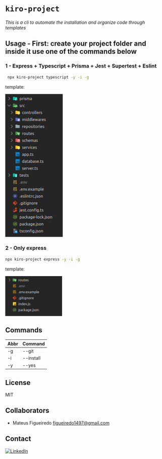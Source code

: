 # `kiro-project`
*This is a cli to automate the installation and organize code through templates*
## Usage - First: create your project folder and inside it use one of the commands below 
### 1 - **Express + Typescript + Prisma + Jest + Supertest + Eslint**

```bash
 npx kiro-project typescript -y -i -g
```

template:
<div>
    <img src="./readme_assets/template_expresstypescript.png" />
</div>


### 2 - **Only express**

```bash
npx kiro-project express -y -i -g
```
template:
<div>
    <img src="./readme_assets/template_express.png" width="180"/>
</div>

## Commands
| Abbr | Command |
|---|---|
| -g | --git |
| -i | --install |
| -y | --yes |
## License

MIT

## Collaborators

- Mateus Figueiredo <figueiredo1497@gmail.com>
## Contact

[![LinkedIn][linkedin-shield]][linkedin-url]

<!-- MARKDOWN LINKS & IMAGES -->

[linkedin-shield]: https://img.shields.io/badge/-LinkedIn-black.svg?style=for-the-badge&logo=linkedin&colorB=blue
[linkedin-url]: https://www.linkedin.com/in/mateus-figueiredo-pereira/